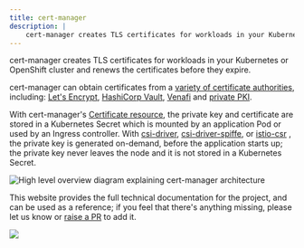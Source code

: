 ```yaml
---
title: cert-manager
description: |
    cert-manager creates TLS certificates for workloads in your Kubernetes or OpenShift cluster and renews the certificates before they expire.
---
```


cert-manager creates TLS certificates for workloads in your Kubernetes or OpenShift cluster
and renews the certificates before they expire.

cert-manager can obtain certificates from a [variety of certificate authorities](configuration/issuers.md), including:
[Let's Encrypt](configuration/acme/README.md), [HashiCorp Vault](configuration/vault.md),
[Venafi](configuration/venafi.md) and [private PKI](configuration/ca.md).

With cert-manager's [Certificate resource](usage/certificate.md), the private key and certificate are stored in a Kubernetes Secret
which is mounted by an application Pod or used by an Ingress controller.
With [csi-driver](usage/csi-driver/README.md), [csi-driver-spiffe](usage/csi-driver-spiffe/README.md), or [istio-csr](usage/istio-csr/README.md) ,
the private key is generated on-demand, before the application starts up;
the private key never leaves the node and it is not stored in a Kubernetes Secret.

![High level overview diagram explaining cert-manager architecture](/images/high-level-overview.svg)

This website provides the full technical documentation for the project, and can be
used as a reference; if you feel that there's anything missing, please let us know
or [raise a PR](https://github.com/cert-manager/website/pulls) to add it.

<img referrerPolicy="no-referrer-when-downgrade" src="https://static.scarf.sh/a.png?x-pxid=e661e870-758f-4c78-ac4a-0bad64a05471" />
